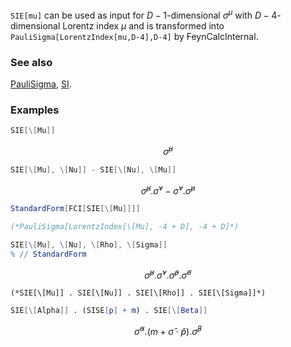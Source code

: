 `SIE[mu]` can be used as input for $D-1$-dimensional $\sigma^{\mu }$ with $D-4$-dimensional Lorentz index $\mu$ and is transformed into `PauliSigma[LorentzIndex[mu,D-4],D-4]` by FeynCalcInternal.

### See also

[PauliSigma](PauliSigma), [SI](SI).

### Examples

```mathematica
SIE[\[Mu]]
```

$$\hat{\sigma }^{\mu }$$

```mathematica
SIE[\[Mu], \[Nu]] - SIE[\[Nu], \[Mu]]
```

$$\hat{\sigma }^{\mu }.\hat{\sigma }^{\nu }-\hat{\sigma }^{\nu }.\hat{\sigma }^{\mu }$$

```mathematica
StandardForm[FCI[SIE[\[Mu]]]]

(*PauliSigma[LorentzIndex[\[Mu], -4 + D], -4 + D]*)
```

```mathematica
SIE[\[Mu], \[Nu], \[Rho], \[Sigma]]
% // StandardForm
```

$$\hat{\sigma }^{\mu }.\hat{\sigma }^{\nu }.\hat{\sigma }^{\rho }.\hat{\sigma }^{\sigma }$$

```
(*SIE[\[Mu]] . SIE[\[Nu]] . SIE[\[Rho]] . SIE[\[Sigma]]*)
```

```mathematica
SIE[\[Alpha]] . (SISE[p] + m) . SIE[\[Beta]]
```

$$\hat{\sigma }^{\alpha }.\left(m+\hat{\sigma }\cdot \hat{p}\right).\hat{\sigma }^{\beta }$$